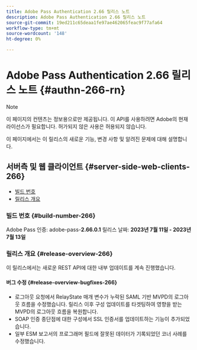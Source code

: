 ```yaml
---
title: Adobe Pass Authentication 2.66 릴리스 노트
description: Adobe Pass Authentication 2.66 릴리스 노트
source-git-commit: 19ed211c65deaa1fe97ae462065feac9f77afa64
workflow-type: tm+mt
source-wordcount: '148'
ht-degree: 0%

---
```


# Adobe Pass Authentication 2.66 릴리스 노트 {#authn-266-rn}

>[!NOTE]
>
>이 페이지의 컨텐츠는 정보용으로만 제공됩니다. 이 API를 사용하려면 Adobe의 현재 라이선스가 필요합니다. 허가되지 않은 사용은 허용되지 않습니다.

이 페이지에서는 이 릴리스의 새로운 기능, 변경 사항 및 알려진 문제에 대해 설명합니다.

## 서버측 및 웹 클라이언트 {#server-side-web-clients-266}

* [빌드 번호](#build-number-266)
* [릴리스 개요](#release-overview-266)

### 빌드 번호 {#build-number-266}

Adobe Pass 인증: adobe-pass-**2.66.0.1**
릴리스 날짜: **2023년 7월 11일 - 2023년 7월 13일**

### 릴리스 개요 {#release-overview-266}

이 릴리스에서는 새로운 REST API에 대한 내부 업데이트를 계속 진행했습니다.

#### 버그 수정 {#release-overview-bugfixes-266}

* 로그아웃 요청에서 RelayState 매개 변수가 누락된 SAML 기반 MVPD의 로그아웃 흐름을 수정했습니다. 릴리스 이후 구성 업데이트를 타겟팅하여 영향을 받는 MVPD의 로그아웃 흐름을 복원합니다.
* SOAP 인증 종단점에 대한 구성에서 SSL 인증서를 업데이트하는 기능이 추가되었습니다.
* 일부 ESM 보고서의 프로그래머 필드에 잘못된 데이터가 기록되었던 코너 사례를 수정했습니다.
